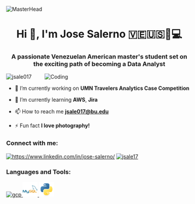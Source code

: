 ![MasterHead](https://user-images.githubusercontent.com/74038190/241765440-80728820-e06b-4f96-9c9e-9df46f0cc0a5.gif)
<h1 align="center">Hi 👋, I'm Jose Salerno 🇻🇪🇺🇸📸💻</h1>
<h3 align="center">A passionate Venezuelan American master's student set on the exciting path of becoming a Data Analyst</h3>
<img align="right" alt="Coding" width="400" src="https://miro.medium.com/v2/resize:fit:1400/1*VMmvImch6VU5pc2VktY1uw.gif">

<p align="left"> <img src="https://komarev.com/ghpvc/?username=jsale017&label=Profile%20views&color=0e75b6&style=flat" alt="jsale017" /> </p>

- 🔭 I’m currently working on **UMN Travelers Analytics Case Competition**

- 🌱 I’m currently learning **AWS**, **Jira**

- 📫 How to reach me **jsale017@bu.edu**

- ⚡ Fun fact **I love photography!**

<h3 align="left">Connect with me:</h3>
<p align="left">
<a href="https://www.linkedin.com/in/jose-salerno" target="blank"><img align="center" src="https://raw.githubusercontent.com/rahuldkjain/github-profile-readme-generator/master/src/images/icons/Social/linked-in-alt.svg" alt="https://www.linkedin.com/in/jose-salerno/" height="30" width="40" /></a>
<a href="https://instagram.com/jsale17" target="blank"><img align="center" src="https://raw.githubusercontent.com/rahuldkjain/github-profile-readme-generator/master/src/images/icons/Social/instagram.svg" alt="jsale17" height="30" width="40" /></a>
</p>

<h3 align="left">Languages and Tools:</h3>
<p align="left"> <a href="https://cloud.google.com" target="_blank" rel="noreferrer"> <img src="https://www.vectorlogo.zone/logos/google_cloud/google_cloud-icon.svg" alt="gcp" width="40" height="40"/> </a> <a href="https://www.mysql.com/" target="_blank" rel="noreferrer"> <img src="https://raw.githubusercontent.com/devicons/devicon/master/icons/mysql/mysql-original-wordmark.svg" alt="mysql" width="40" height="40"/> </a> <a href="https://www.python.org" target="_blank" rel="noreferrer"> <img src="https://raw.githubusercontent.com/devicons/devicon/master/icons/python/python-original.svg" alt="python" width="40" height="40"/> </a> </p>
